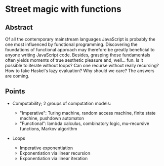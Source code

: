 # Street magic with functions

## Abstract

Of all the contemporary mainstream languages JavaScript is probably the one most influenced by functional programming. Discovering the foundations of functional approach may therefore be greatly beneficial to anyone writing JavaScript code. Besides, grasping those fundamentals often yields moments of true aesthetic pleasure and, well… fun. Is it possible to iterate without loops? Can one recurse without really recursing? How to fake Haskel's lazy evaluation? Why should we care? The answers are coming.

## Points

* Computability; 2 groups of computation models:
	* "Imperative": Turing machine, random access machine, finite state machine, pushdown automaton
	* "Functional": lambda calculus, combinatory logic, mu-recursive functions, Markov algorithm
	
* Loops
	* Imperative exponentiation
	* Exponentiation via linear recursion
	* Exponentiation via linear iteration